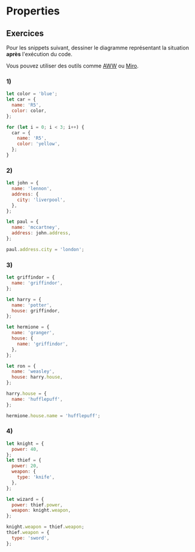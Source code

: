 # Properties

## Exercices

Pour les snippets suivant, dessiner le diagramme représentant la situation **après** l'exécution du code.

Vous pouvez utiliser des outils comme [AWW](https://awwapp.com/#) ou [Miro](https://miro.com/).

### 1)

```js
let color = 'blue';
let car = {
  name: 'R5',
  color: color,
};

for (let i = 0; i < 3; i++) {
  car = {
    name: 'R5',
    color: 'yellow',
  };
}
```

### 2)

```js
let john = {
  name: 'lennon',
  address: {
    city: 'liverpool',
  },
};

let paul = {
  name: 'mccartney',
  address: john.address,
};

paul.address.city = 'london';
```

### 3)

```js
let griffindor = {
  name: 'griffindor',
};

let harry = {
  name: 'potter',
  house: griffindor,
};

let hermione = {
  name: 'granger',
  house: {
    name: 'griffindor',
  },
};

let ron = {
  name: 'weasley',
  house: harry.house,
};

harry.house = {
  name: 'hufflepuff',
};

hermione.house.name = 'hufflepuff';
```

### 4)

```js
let knight = {
  power: 40,
};
let thief = {
  power: 20,
  weapon: {
    type: 'knife',
  },
};

let wizard = {
  power: thief.power,
  weapon: knight.weapon,
};

knight.weapon = thief.weapon;
thief.weapon = {
  type: 'sword',
};
```
